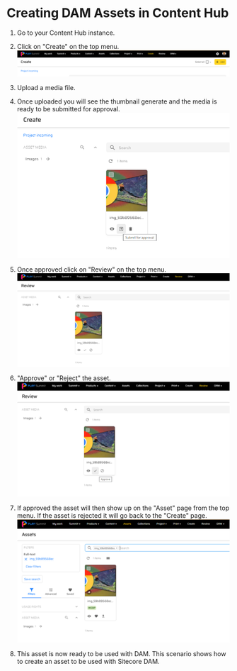# Creating DAM Assets in Content Hub

1. Go to your Content Hub instance.

1. Click on "Create" on the top menu.
![Graphical user interface, application](./media/image1.png)

1. Upload a media file.

1. Once uploaded you will see the thumbnail generate and the media is ready to be submitted for approval.
![Graphical user interface, application](./media/image2.png)

1. Once approved click on "Review" on the top menu.
![Selected image](./media/image3.png)

1. "Approve" or "Reject" the asset.
![Selected image](./media/image4.png)

1. If approved the asset will then show up on the "Asset" page from the top menu. If the asset is rejected it will go back to the "Create" page.
![Graphical user interface, text, application, email](./media/image5.png)

1. This asset is now ready to be used with DAM.
This scenario shows how to create an asset to be used with Sitecore DAM.
